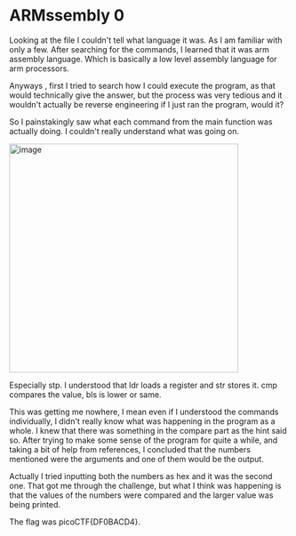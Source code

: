 # ARMssembly 0

Looking at the file I couldn't tell what language it was. As I am familiar with only a few.
After searching for the commands, I learned that it was arm assembly language. Which is basically a low level assembly
language for arm processors. 

Anyways , first I tried to search how I could execute the program, as that would technically give the answer, but the process
was very tedious and it wouldn't actually be reverse engineering if I just ran the program, would it?


So I painstakingly saw what each command from the main function was actually doing. I couldn't really understand what was going
on.

<img width="412" alt="image" src="https://github.com/Nisargs23/picoCTF/assets/148000598/3c458095-de07-4bab-be3b-008a133523ad">

Especially stp.
I understood that ldr loads a register and str stores it. cmp compares the value, bls is lower or same. 

This was getting me nowhere, I mean even if I understood the commands individually, I didn't really know what was happening in the program as a whole.
I knew that there was something in the compare part as the hint said so. 
After trying to make some sense of the program for quite a while, and taking a bit of help from references, I concluded that the numbers mentioned were the arguments and one of them would be the output.

Actually I tried inputting both the numbers as hex and it was the second one. That got me through the challenge, but what I think was happening is that the values of the numbers were compared and the larger value was being printed.

The flag was picoCTF{DF0BACD4}.
